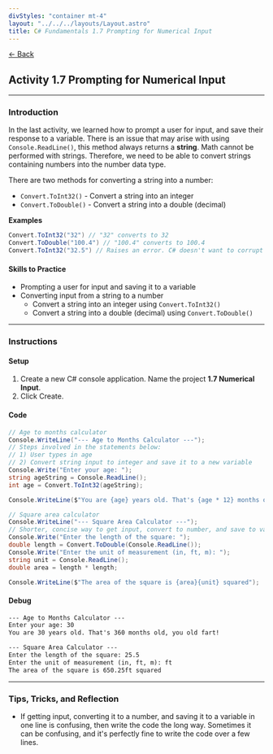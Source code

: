 ```yaml
---
divStyles: "container mt-4"
layout: "../../../layouts/Layout.astro"
title: C# Fundamentals 1.7 Prompting for Numerical Input
---
```


[← Back](/c-sharp-fundamentals/)

## Activity 1.7 Prompting for Numerical Input

---

### Introduction

In the last activity, we learned how to prompt a user for input, and save their response to a variable. There is an issue that may arise with using `Console.ReadLine()`, this method always returns a **string**. Math cannot be performed with strings. Therefore, we need to be able to convert strings containing numbers into the number data type.

There are two methods for converting a string into a number:

- `Convert.ToInt32()` - Convert a string into an integer
- `Convert.ToDouble()` - Convert a string into a double (decimal)

**Examples**
```cs
Convert.ToInt32("32") // "32" converts to 32
Convert.ToDouble("100.4") // "100.4" converts to 100.4
Convert.ToInt32("32.5") // Raises an error. C# doesn't want to corrupt the data by removing the decimal.
```

#### Skills to Practice

- Prompting a user for input and saving it to a variable
- Converting input from a string to a number
  - Convert a string into an integer using `Convert.ToInt32()`
  - Convert a string into a double (decimal) using `Convert.ToDouble()`

---

### Instructions

#### Setup

1. Create a new C# console application. Name the project **1.7 Numerical Input**.
2. Click Create.

#### Code

```cs
// Age to months calculator
Console.WriteLine("--- Age to Months Calculator ---");
// Steps involved in the statements below:
// 1) User types in age
// 2) Convert string input to integer and save it to a new variable
Console.Write("Enter your age: ");
string ageString = Console.ReadLine();
int age = Convert.ToInt32(ageString);

Console.WriteLine($"You are {age} years old. That's {age * 12} months old, you old fart!\n");

// Square area calculator
Console.WriteLine("--- Square Area Calculator ---");
// Shorter, concise way to get input, convert to number, and save to variable
Console.Write("Enter the length of the square: ");
double length = Convert.ToDouble(Console.ReadLine());
Console.Write("Enter the unit of measurement (in, ft, m): ");
string unit = Console.ReadLine();
double area = length * length;

Console.WriteLine($"The area of the square is {area}{unit} squared");
```

#### Debug

```txt
--- Age to Months Calculator ---
Enter your age: 30
You are 30 years old. That's 360 months old, you old fart!

--- Square Area Calculator ---
Enter the length of the square: 25.5
Enter the unit of measurement (in, ft, m): ft
The area of the square is 650.25ft squared
```

---

### Tips, Tricks, and Reflection

- If getting input, converting it to a number, and saving it to a variable in one line is confusing, then write the code the long way. Sometimes it can be confusing, and it's perfectly fine to write the code over a few lines.
